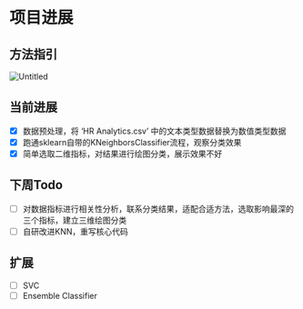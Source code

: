 # 项目进展

## 方法指引

![Untitled](%E9%A1%B9%E7%9B%AE%E8%BF%9B%E5%B1%95%202015988de74f49dea093e4f01344d7fb/Untitled.png)

## 当前进展

- [x]  数据预处理，将 ‘HR Analytics.csv’ 中的文本类型数据替换为数值类型数据
- [x]  跑通sklearn自带的KNeighborsClassifier流程，观察分类效果
- [x]  简单选取二维指标，对结果进行绘图分类，展示效果不好

## 下周Todo

- [ ]  对数据指标进行相关性分析，联系分类结果，适配合适方法，选取影响最深的三个指标，建立三维绘图分类
- [ ]  自研改进KNN，重写核心代码

## 扩展

- [ ]  SVC
- [ ]  Ensemble Classifier
